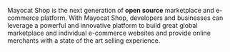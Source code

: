 <!--
  layout: home
  title: Open source e-commerce and marketplace made simple
  -->

Mayocat Shop is the next generation of **open source** marketplace and e-commerce platform. With Mayocat Shop, developers and businesses can leverage a powerful and innovative platform to build great global marketplace and individual e-commerce websites and provide online merchants with a state of the art selling experience.